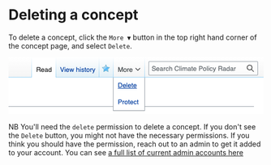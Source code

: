 # Deleting a concept

To delete a concept, click the `More ▼` button in the top right hand corner of the concept page, and select `Delete`.

![A screenshot of the "More" button in the top right hand corner of a concept page, with a dropdown menu showing the "Delete" option](./images/delete-item.png)

NB You'll need the `delete` permission to delete a concept. If you don't see the `Delete` button, you might not have the necessary permissions. If you think you should have the permission, reach out to an admin to get it added to your account. You can see [a full list of current admin accounts here](https://climatepolicyradar.wikibase.cloud/wiki/Special:ListUsers/sysop)
